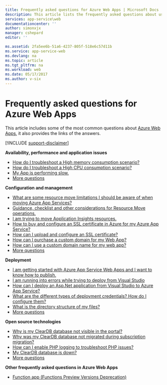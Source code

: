 ```yaml
---
title: Frequently asked questions for Azure Web Apps | Microsoft Docs
description: This article lists the frequently asked questions about using Azure Web Apps.
services: app-service\web
documentationcenter: ''
author: simonxjx
manager: cshepard
editor: ''

ms.assetid: 2fa5ee6b-51a6-4237-805f-518e6c57d11b
ms.service: app-service-web
ms.devlang: na
ms.topic: article
ms.tgt_pltfrm: na
ms.workload: web
ms.date: 05/17/2017
ms.author: v-six
---
```

# Frequently asked questions for Azure Web Apps
This article includes some of the most common questions about [Azure Web Apps](https://azure.microsoft.com/services/app-service/web/), it also provides the links of the answers.

[!INCLUDE [support-disclaimer](../../includes/support-disclaimer.md)]

**Availability, performance and application issues**

* [How do I troubleshoot a High memory consumption scenario?](app-service-web-availability-performance-application-issues-faq.md#how-do-i-troubleshoot-a-high-memory-consumption-scenario)
* [How do I troubleshoot a High CPU consumption scenario?](app-service-web-availability-performance-application-issues-faq.md#how-do-i-troubleshoot-a-high-cpu-consumption-scenario)
* [My App is performing slow.](app-service-web-availability-performance-application-issues-faq.md#my-app-is-performing-slow)
* [More questions](app-service-web-availability-performance-application-issues-faq.md)

**Configuration and management**
* [What are some resource move limitations I should be aware of when moving Azure App Services?](app-service-web-configuration-and-management-faq.md#what-are-some-resource-move-limitations-i-should-be-aware-of-when-moving-azure-app-services)
* [Guidance, checklist and other considerations for Resource Move operations.](app-service-web-configuration-and-management-faq.md#guidance-checklist-and-other-considerations-for-resource-move-operations)
* [I am trying to move Application Insights resources.](app-service-web-configuration-and-management-faq.md#i-am-trying-to-move-application-insights-resources)
* [How to buy and configure an SSL certificate in Azure for my Azure App Service?](app-service-web-configuration-and-management-faq.md#how-to-buy-and-configure-an-ssl-certificate-in-azure-for-my-azure-app-service)
* [How can I upload and configure an SSL certificate?](app-service-web-configuration-and-management-faq.md#how-can-i-upload-and-configure-an-ssl-certificate)
* [How can I purchase a custom domain for my Web App?](app-service-web-configuration-and-management-faq.md#how-can-i-purchase-a-custom-domain-for-my-web-app)
* [How can I use a custom domain name for my web app?](app-service-web-configuration-and-management-faq.md#how-can-i-use-a-custom-domain-name-for-my-web-app)
* [More questions](app-service-web-configuration-and-management-faq.md)

**Deployment**
* [I am getting started with Azure App Service Web Apps and I want to know how to publish.](app-service-web-deployment-faq.md#i-am-getting-started-with-azure-app-service-web-apps-and-i-want-to-know-how-to-publish)
* [I am running into errors while trying to deploy from Visual Studio](app-service-web-deployment-faq.md#i-am-running-into-errors-while-trying-to-deploy-from-visual-studio)
* [How can I deploy an Asp.Net application from Visual Studio to Azure App Service?](app-service-web-deployment-faq.md#deployasp)
* [What are the different types of deployment credentials? How do I configure them?](app-service-web-deployment-faq.md#what-are-the-different-types-of-deployment-credentials)
* [What is the directory structure of my files?](app-service-web-deployment-faq.md#what-is-the-file-or-directory-structure-of-my-azure-app-service-web-app)
* [More questions](app-service-web-deployment-faq.md)

**Open source technologies**

* [Why is my ClearDB database not visible in the portal?](app-service-web-open-source-technologies-faq.md#why-is-my-cleardb-database-not-visible-in-the-portal)
* [Why was my ClearDB database not migrated during subscription migration?](app-service-web-open-source-technologies-faq.md#why-was-my-cleardb-database-not-migrated-during-subscription-migration)
* [How can I enable PHP logging to troubleshoot PHP issues?](app-service-web-open-source-technologies-faq.md#how-can-i-enable-php-logging-to-troubleshoot-php-issues)
* [My ClearDB database is down?](app-service-web-open-source-technologies-faq.md#my-cleardb-database-is-down)
* [More questions](app-service-web-open-source-technologies-faq.md)

**Other frequently asked questions in Azure Web Apps**

* [Function app (Functions Preview Versions Deprecation)](app-service-web-others-faq.md)
